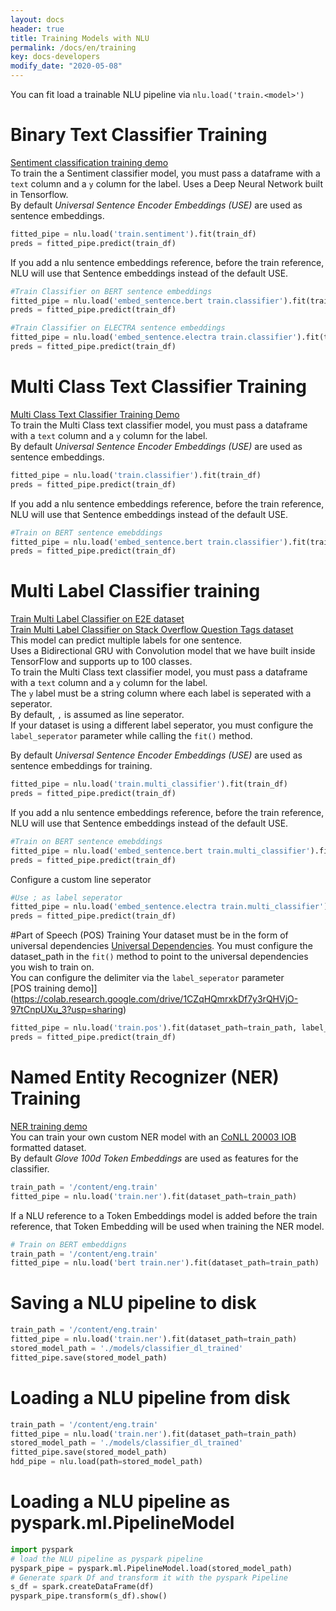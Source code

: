 ```yaml
---
layout: docs
header: true
title: Training Models with NLU
permalink: /docs/en/training
key: docs-developers
modify_date: "2020-05-08"
---
```


<div class="main-docs" markdown="1">

<div class="h3-box" markdown="1">

You can fit load a trainable NLU pipeline via ```nlu.load('train.<model>')``` 

# Binary Text Classifier Training
[Sentiment classification training demo](https://colab.research.google.com/drive/1f-EORjO3IpvwRAktuL4EvZPqPr2IZ_g8?usp=sharing)        
To train the a Sentiment classifier model, you must pass a dataframe with a ```text``` column and a ```y``` column for the label.
Uses a Deep Neural Network built in Tensorflow.       
By default *Universal Sentence Encoder Embeddings (USE)* are used as sentence embeddings.

```python
fitted_pipe = nlu.load('train.sentiment').fit(train_df)
preds = fitted_pipe.predict(train_df)
```
If you add a nlu sentence embeddings reference, before the train reference, NLU will use that Sentence embeddings instead of the default USE.

```python
#Train Classifier on BERT sentence embeddings
fitted_pipe = nlu.load('embed_sentence.bert train.classifier').fit(train_df)
preds = fitted_pipe.predict(train_df)
```

```python
#Train Classifier on ELECTRA sentence embeddings
fitted_pipe = nlu.load('embed_sentence.electra train.classifier').fit(train_df)
preds = fitted_pipe.predict(train_df)
```

# Multi Class Text Classifier Training
[Multi Class Text Classifier Training Demo](https://colab.research.google.com/drive/12FA2TVvvRWw4pRhxDnK32WAzl9dbF6Qw?usp=sharing)         
To train the Multi Class text classifier model, you must pass a dataframe with a ```text``` column and a ```y``` column for the label.        
By default *Universal Sentence Encoder Embeddings (USE)* are used as sentence embeddings. 

```python
fitted_pipe = nlu.load('train.classifier').fit(train_df)
preds = fitted_pipe.predict(train_df)
```

If you add a nlu sentence embeddings reference, before the train reference, NLU will use that Sentence embeddings instead of the default USE.

```python
#Train on BERT sentence emebddings
fitted_pipe = nlu.load('embed_sentence.bert train.classifier').fit(train_df)
preds = fitted_pipe.predict(train_df)
```

# Multi Label Classifier training
[ Train Multi Label Classifier on E2E dataset](https://colab.research.google.com/drive/15ZqfNUqliRKP4UgaFcRg5KOSTkqrtDXy?usp=sharing)       
[Train Multi Label  Classifier on Stack Overflow Question Tags dataset](https://drive.google.com/file/d/1Nmrncn-y559od3AKJglwfJ0VmZKjtMAF/view?usp=sharing)       
This model can predict multiple labels for one sentence.     
Uses a Bidirectional GRU with Convolution model that we have built inside TensorFlow and supports up to 100 classes.        
To train the Multi Class text classifier model, you must pass a dataframe with a ```text``` column and a ```y``` column for the label.   
The ```y``` label must be a string column where each label is seperated with a seperator.     
By default, ```,``` is assumed as line seperator.      
If your dataset is using a different label seperator, you must configure the ```label_seperator``` parameter while calling the ```fit()``` method.    

By default *Universal Sentence Encoder Embeddings (USE)* are used as sentence embeddings for training.

```python
fitted_pipe = nlu.load('train.multi_classifier').fit(train_df)
preds = fitted_pipe.predict(train_df)
```

If you add a nlu sentence embeddings reference, before the train reference, NLU will use that Sentence embeddings instead of the default USE.
```python
#Train on BERT sentence emebddings
fitted_pipe = nlu.load('embed_sentence.bert train.multi_classifier').fit(train_df)
preds = fitted_pipe.predict(train_df)
```

Configure a custom line seperator
```python
#Use ; as label seperator
fitted_pipe = nlu.load('embed_sentence.electra train.multi_classifier').fit(train_df, label_seperator=';')
preds = fitted_pipe.predict(train_df)
```



#Part of Speech (POS) Training
Your dataset must be in the form of universal dependencies [Universal Dependencies](https://universaldependencies.org/).
You must configure the dataset_path in the ```fit()``` method to point to the universal dependencies you wish to train on.       
You can configure the delimiter via the ```label_seperator``` parameter      
[POS training demo]](https://colab.research.google.com/drive/1CZqHQmrxkDf7y3rQHVjO-97tCnpUXu_3?usp=sharing)

```python
fitted_pipe = nlu.load('train.pos').fit(dataset_path=train_path, label_seperator='_')
preds = fitted_pipe.predict(train_df)
```



# Named Entity Recognizer (NER) Training
[NER training demo](https://colab.research.google.com/drive/1_GwhdXULq45GZkw3157fAOx4Wqo-fmFV?usp=sharing)        
You can train your own custom NER model with an [CoNLL 20003 IOB](https://www.aclweb.org/anthology/W03-0419.pdf) formatted dataset.      
By default *Glove 100d Token Embeddings* are used as features for the classifier.

```python
train_path = '/content/eng.train'
fitted_pipe = nlu.load('train.ner').fit(dataset_path=train_path)
```

If a NLU reference to a Token Embeddings model is added before the train reference, that Token Embedding will be used when training the NER model.

```python
# Train on BERT embeddigns
train_path = '/content/eng.train'
fitted_pipe = nlu.load('bert train.ner').fit(dataset_path=train_path)
```



# Saving a NLU pipeline to disk

```python
train_path = '/content/eng.train'
fitted_pipe = nlu.load('train.ner').fit(dataset_path=train_path)
stored_model_path = './models/classifier_dl_trained' 
fitted_pipe.save(stored_model_path)

```

# Loading a NLU pipeline from disk

```python
train_path = '/content/eng.train'
fitted_pipe = nlu.load('train.ner').fit(dataset_path=train_path)
stored_model_path = './models/classifier_dl_trained' 
fitted_pipe.save(stored_model_path)
hdd_pipe = nlu.load(path=stored_model_path)
```



# Loading a NLU pipeline as pyspark.ml.PipelineModel
```python
import pyspark
# load the NLU pipeline as pyspark pipeline
pyspark_pipe = pyspark.ml.PipelineModel.load(stored_model_path)
# Generate spark Df and transform it with the pyspark Pipeline
s_df = spark.createDataFrame(df)
pyspark_pipe.transform(s_df).show()
```


</div></div>